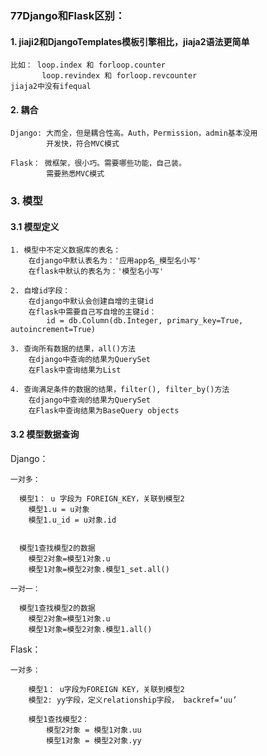 
### 77Django和Flask区别：

#### 1. jiaji2和DjangoTemplates模板引擎相比，jiaja2语法更简单

	比如： loop.index 和 forloop.counter
		   loop.revindex 和 forloop.revcounter
	jiaja2中没有ifequal

#### 2. 耦合
	Django: 大而全，但是耦合性高。Auth，Permission，admin基本没用
			开发快，符合MVC模式
	
	Flask： 微框架，很小巧。需要哪些功能，自己装。
			需要熟悉MVC模式

### 3. 模型

#### 3.1 模型定义

	1. 模型中不定义数据库的表名：
		在django中默认表名为：'应用app名_模型名小写'
		在flask中默认的表名为：'模型名小写'
	
	2. 自增id字段：
		在django中默认会创建自增的主键id
		在flask中需要自己写自增的主键id：
			id = db.Column(db.Integer, primary_key=True, autoincrement=True)
	
	3. 查询所有数据的结果，all()方法
		在django中查询的结果为QuerySet
		在Flask中查询结果为List
	
	4. 查询满足条件的数据的结果，filter(), filter_by()方法
		在django中查询的结果为QuerySet
		在Flask中查询结果为BaseQuery objects

#### 3.2 模型数据查询

Django：

	一对多：
	
	  模型1： u 字段为 FOREIGN_KEY，关联到模型2
	  	模型1.u = u对象
	  	模型1.u_id = u对象.id


	  模型1查找模型2的数据
	  	模型2对象=模型1对象.u
	  	模型1对象=模型2对象.模型1_set.all()
	
	一对一：
	
	  模型1查找模型2的数据
	  	模型2对象=模型1对象.u
	  	模型1对象=模型2对象.模型1.all()


 Flask：

	一对多：
	
	 	模型1： u字段为FOREIGN KEY，关联到模型2
	 	模型2: yy字段，定义relationship字段， backref=‘uu’
	
	 	模型1查找模型2：
	 		模型2对象 = 模型1对象.uu
	 		模型1对象 = 模型2对象.yy